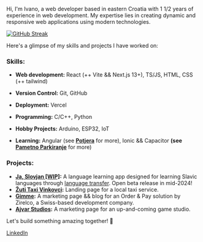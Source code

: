Hi, I'm Ivano, a web developer based in eastern Croatia with 1 1/2 years of experience in web development. My expertise lies in creating dynamic and responsive web applications using modern technologies.

[![GitHub Streak](https://github-readme-streak-stats.herokuapp.com?user=ivano-uglik&theme=synthwave&hide_current_streak=true)](https://git.io/streak-stats)
<br>

Here's a glimpse of my skills and projects I have worked on:
### Skills:
- **Web development:** React (++ Vite && Next.js 13+), TS/JS, HTML, CSS (++ tailwind)
- **Version Control:** Git, GitHub
- **Deployment:** Vercel
- **Programming:** C/C++, Python
- **Hobby Projects:** Arduino, ESP32, IoT
  
- **Learning:** Angular (see **[Potjera](https://github.com/ivano-uglik/potjera-the-chase-simulator)** for more), Ionic && Capacitor **(see [Pametno Parkiranje](https://github.com/ivano-uglik/pametno-parkiranje)** for more)

### Projects:
- **[Ja, Slovjan [WIP]](https://ja-slovjan.vercel.app/):** A language learning app designed for learning Slavic languages through [language transfer](https://www.wikiwand.com/en/Language_transfer). Open beta release in mid-2024!
- **[Žuti Taxi Vinkovci](https://www.zuti-taxi.com/):** Landing page for a local taxi service.
- **[Gimme](https://gimme-marketing-two.vercel.app/):** A marketing page && blog for an Order & Pay solution by Zirelco, a Swiss-based development company.
- **[Ajvar Studios](https://ajvar-studios.vercel.app/):** A marketing page for an up-and-coming game studio.


Let's build something amazing together! 🚀

[LinkedIn](https://www.linkedin.com/in/ivano-uglik/)
